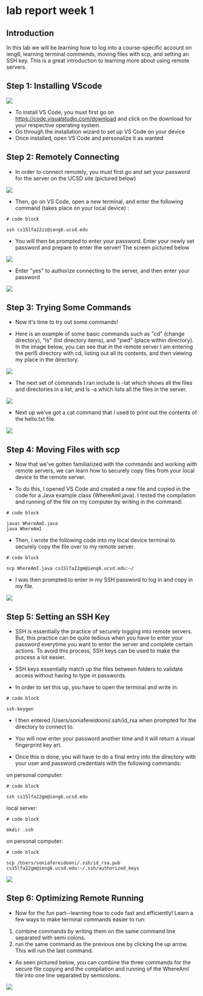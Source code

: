 # lab report week 1

## **Introduction**

In this lab we will be learning how to log into a course-specific account on ieng6, learning terminal commends, moving files with scp, and setting an SSH key. This is a great introduction to learning more about using remote servers. 

## **Step 1: Installing VScode**

![](vscode.png)

- To install VS Code, you must first go on https://code.visualstudio.com/download and click on the download for your respective operating system. 
- Go through the installation wizard to set up VS Code on your device
- Once installed, open VS Code and personalize it as wanted

## **Step 2: Remotely Connecting**

- In order to connect remotely, you must first go and set your password for the server on the UCSD site (pictured below)

![](passwordreset.png)

- Then, go on VS Code, open a new terminal, and enter the following command (takes place on your local device) :
```
# code block

ssh cs15lfa22zz@ieng6.ucsd.edu
```

- You will then be prompted to enter your password. Enter your newly set password and prepare to enter the server! The screen pictured below

![](prelogin.png)

- Enter "yes" to authorize connecting to the server, and then enter your password

![](loggedin.png)

## **Step 3: Trying Some Commands**

- Now it's time to try out some commands! 

- Here is an example of some basic commands such as "cd" (change directory), "ls" (list directory items), and "pwd" (place within directory). In the image below, you can see that in the remote server I am entering the perl5 directory with cd, listing out all its contents, and then viewing my place in the directory. 

![](commands2.png)

- The next set of commands I ran include ls -lat which shows all the files and directories in a list, and ls -a which lists all the files in the server. 

![](morecommands.png)

- Next up we've got a cat command that I used to print out the contents of the hello.txt file. 

![](catcommand.png)

## **Step 4: Moving Files with scp**

- Now that we've gotten familiarized with the commands and working with remote servers, we can learn how to securely copy files from your local device to the remote server. 

- To do this, I opened VS Code and created a new file and copied in the code for a Java example class (WhereAmI.java). I tested the compilation and running of the file on my computer by writing in the command:

```
# code block

javac WhereAmI.java
java WhereAmI
```

- Then, I wrote the following code into my local device terminal to securely copy the file over to my remote server.

```
# code block

scp WhereAmI.java cs15lfa22gm@ieng6.ucsd.edu:~/
```

- I was then prompted to enter in my SSH password to log in and copy in my file. 

![](whereAmI.png)

## **Step 5: Setting an SSH Key**

- SSH is essentially the practice of securely logging into remote servers. But, this practice can be quite tedious when you have to enter your password everytime you want to enter the server and complete certain actions. To avoid this process, SSH keys can be used to make the process a lot easier. 

- SSH keys essentially match up the files between folders to validate access without having to type in passwords. 

- In order to set this up, you have to open the terminal and write in: 

```
# code block

ssh-keygen
```

- I then entered /Users/soniafereidooni/.ssh/id_rsa when prompted for the directory to connect to. 

- You will now enter your password another time and it will return a visual fingerprint key art. 

- Once this is done, you will have to do a final entry into the directory with your user and password credentials with the following commands:

on personal computer:
```
# code block

ssh cs15lfa22gm@ieng6.ucsd.edu
```
local server:
```
# code block

mkdir .ssh
```
on personal computer:
```
# code block

scp /Users/soniafereidooni/.ssh/id_rsa.pub cs15lfa22gm@ieng6.ucsd.edu:~/.ssh/authorized_keys
```

![](sshkeys.png)

## **Step 6: Optimizing Remote Running**

- Now for the fun part--learning how to code fast and efficiently! Learn a few ways to make terminal commands easier to run:
1. combine commands by writing them on the same command line separated with semi colons. 
2. run the same command as the previous one by clicking the up arrow. This will run the last command. 

- As seen pictured below, you can combine the three commands for the secure file copying and the compilation and running of the WhereAmI file into one line separated by semicolons. 

![](optimization.png)




